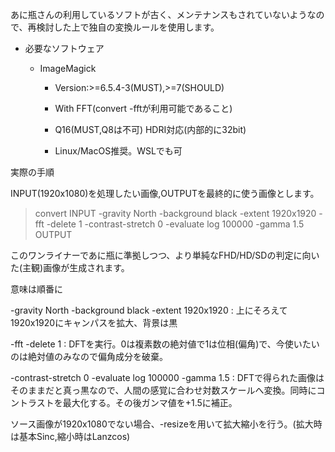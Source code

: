 あに瓶さんの利用しているソフトが古く、メンテナンスもされていないようなので、再検討した上で独自の変換ルールを使用します。

- 必要なソフトウェア
  
  - ImageMagick
    
    - Version:>=6.5.4-3(MUST),>=7(SHOULD)
    
    - With FFT(convert -fftが利用可能であること)
    
    - Q16(MUST,Q8は不可) HDRI対応(内部的に32bit)
    
    - Linux/MacOS推奨。WSLでも可

実際の手順

INPUT(1920x1080)を処理したい画像,OUTPUTを最終的に使う画像とします。 

> convert INPUT -gravity North -background black -extent 1920x1920 -fft -delete 1 -contrast-stretch 0 -evaluate log 100000 -gamma 1.5 OUTPUT

このワンライナーであに瓶に準拠しつつ、より単純なFHD/HD/SDの判定に向いた(主観)画像が生成されます。

意味は順番に

-gravity North -background black -extent 1920x1920 : 上にそろえて1920x1920にキャンパスを拡大、背景は黒

-fft -delete 1 : DFTを実行。0は複素数の絶対値で1は位相(偏角)で、今使いたいのは絶対値のみなので偏角成分を破棄。

-contrast-stretch 0 -evaluate log 100000 -gamma 1.5 : DFTで得られた画像はそのままだと真っ黒なので、人間の感覚に合わせ対数スケールへ変換。同時にコントラストを最大化する。その後ガンマ値を+1.5に補正。

ソース画像が1920x1080でない場合、-resizeを用いて拡大縮小を行う。(拡大時は基本Sinc,縮小時はLanzcos)
